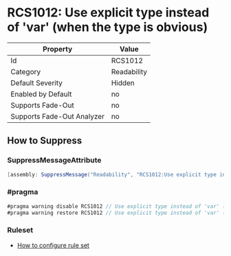 # RCS1012: Use explicit type instead of 'var' \(when the type is obvious\)

Property | Value
--- | --- 
Id | RCS1012
Category | Readability
Default Severity | Hidden
Enabled by Default | no
Supports Fade-Out | no
Supports Fade-Out Analyzer | no

## How to Suppress

### SuppressMessageAttribute

```csharp
[assembly: SuppressMessage("Readability", "RCS1012:Use explicit type instead of 'var' (when the type is obvious).", Justification = "<Pending>")]
```

### \#pragma

```csharp
#pragma warning disable RCS1012 // Use explicit type instead of 'var' (when the type is obvious).
#pragma warning restore RCS1012 // Use explicit type instead of 'var' (when the type is obvious).
```

### Ruleset

* [How to configure rule set](../HowToConfigureAnalyzers.md)
